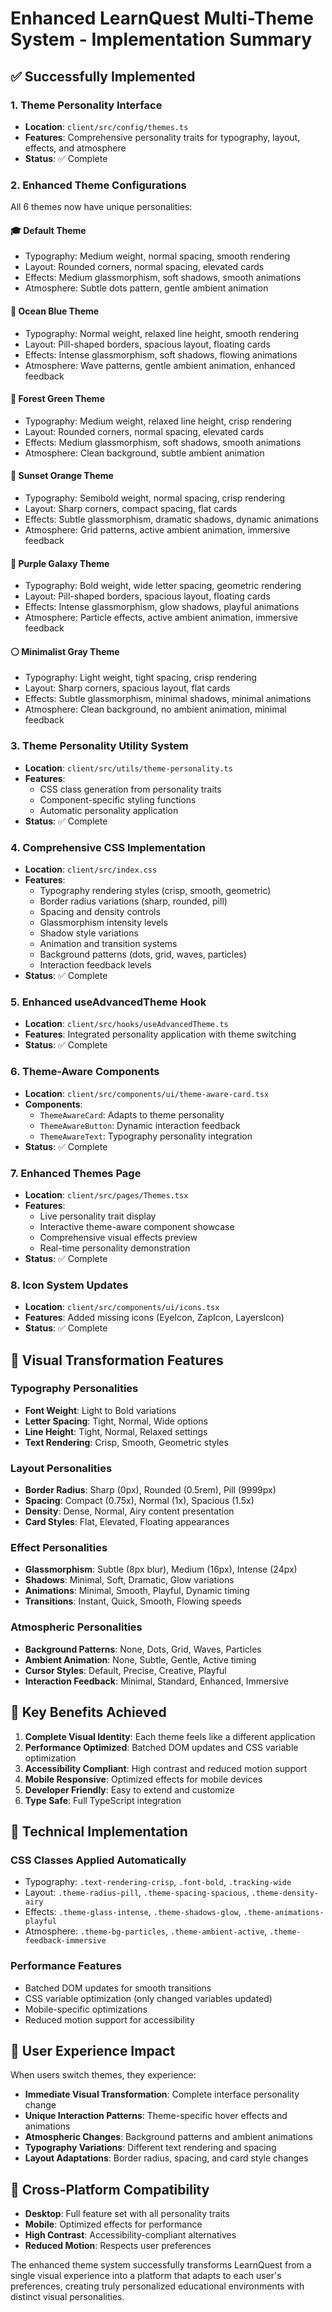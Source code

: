 # Enhanced LearnQuest Multi-Theme System - Implementation Summary

## ✅ Successfully Implemented

### 1. Theme Personality Interface
- **Location**: `client/src/config/themes.ts`
- **Features**: Comprehensive personality traits for typography, layout, effects, and atmosphere
- **Status**: ✅ Complete

### 2. Enhanced Theme Configurations
All 6 themes now have unique personalities:

#### 🎓 Default Theme
- Typography: Medium weight, normal spacing, smooth rendering
- Layout: Rounded corners, normal spacing, elevated cards
- Effects: Medium glassmorphism, soft shadows, smooth animations
- Atmosphere: Subtle dots pattern, gentle ambient animation

#### 🌊 Ocean Blue Theme  
- Typography: Normal weight, relaxed line height, smooth rendering
- Layout: Pill-shaped borders, spacious layout, floating cards
- Effects: Intense glassmorphism, soft shadows, flowing animations
- Atmosphere: Wave patterns, gentle ambient animation, enhanced feedback

#### 🌲 Forest Green Theme
- Typography: Medium weight, relaxed line height, crisp rendering
- Layout: Rounded corners, normal spacing, elevated cards
- Effects: Medium glassmorphism, soft shadows, smooth animations
- Atmosphere: Clean background, subtle ambient animation

#### 🌅 Sunset Orange Theme
- Typography: Semibold weight, normal spacing, crisp rendering
- Layout: Sharp corners, compact spacing, flat cards
- Effects: Subtle glassmorphism, dramatic shadows, dynamic animations
- Atmosphere: Grid patterns, active ambient animation, immersive feedback

#### 🌌 Purple Galaxy Theme
- Typography: Bold weight, wide letter spacing, geometric rendering
- Layout: Pill-shaped borders, spacious layout, floating cards
- Effects: Intense glassmorphism, glow shadows, playful animations
- Atmosphere: Particle effects, active ambient animation, immersive feedback

#### ⚪ Minimalist Gray Theme
- Typography: Light weight, tight spacing, crisp rendering
- Layout: Sharp corners, spacious layout, flat cards
- Effects: Subtle glassmorphism, minimal shadows, minimal animations
- Atmosphere: Clean background, no ambient animation, minimal feedback

### 3. Theme Personality Utility System
- **Location**: `client/src/utils/theme-personality.ts`
- **Features**: 
  - CSS class generation from personality traits
  - Component-specific styling functions
  - Automatic personality application
- **Status**: ✅ Complete

### 4. Comprehensive CSS Implementation
- **Location**: `client/src/index.css`
- **Features**:
  - Typography rendering styles (crisp, smooth, geometric)
  - Border radius variations (sharp, rounded, pill)
  - Spacing and density controls
  - Glassmorphism intensity levels
  - Shadow style variations
  - Animation and transition systems
  - Background patterns (dots, grid, waves, particles)
  - Interaction feedback levels
- **Status**: ✅ Complete

### 5. Enhanced useAdvancedTheme Hook
- **Location**: `client/src/hooks/useAdvancedTheme.ts`
- **Features**: Integrated personality application with theme switching
- **Status**: ✅ Complete

### 6. Theme-Aware Components
- **Location**: `client/src/components/ui/theme-aware-card.tsx`
- **Components**:
  - `ThemeAwareCard`: Adapts to theme personality
  - `ThemeAwareButton`: Dynamic interaction feedback
  - `ThemeAwareText`: Typography personality integration
- **Status**: ✅ Complete

### 7. Enhanced Themes Page
- **Location**: `client/src/pages/Themes.tsx`
- **Features**:
  - Live personality trait display
  - Interactive theme-aware component showcase
  - Comprehensive visual effects preview
  - Real-time personality demonstration
- **Status**: ✅ Complete

### 8. Icon System Updates
- **Location**: `client/src/components/ui/icons.tsx`
- **Features**: Added missing icons (EyeIcon, ZapIcon, LayersIcon)
- **Status**: ✅ Complete

## 🎨 Visual Transformation Features

### Typography Personalities
- **Font Weight**: Light to Bold variations
- **Letter Spacing**: Tight, Normal, Wide options
- **Line Height**: Tight, Normal, Relaxed settings
- **Text Rendering**: Crisp, Smooth, Geometric styles

### Layout Personalities
- **Border Radius**: Sharp (0px), Rounded (0.5rem), Pill (9999px)
- **Spacing**: Compact (0.75x), Normal (1x), Spacious (1.5x)
- **Density**: Dense, Normal, Airy content presentation
- **Card Styles**: Flat, Elevated, Floating appearances

### Effect Personalities
- **Glassmorphism**: Subtle (8px blur), Medium (16px), Intense (24px)
- **Shadows**: Minimal, Soft, Dramatic, Glow variations
- **Animations**: Minimal, Smooth, Playful, Dynamic timing
- **Transitions**: Instant, Quick, Smooth, Flowing speeds

### Atmospheric Personalities
- **Background Patterns**: None, Dots, Grid, Waves, Particles
- **Ambient Animation**: None, Subtle, Gentle, Active timing
- **Cursor Styles**: Default, Precise, Creative, Playful
- **Interaction Feedback**: Minimal, Standard, Enhanced, Immersive

## 🚀 Key Benefits Achieved

1. **Complete Visual Identity**: Each theme feels like a different application
2. **Performance Optimized**: Batched DOM updates and CSS variable optimization
3. **Accessibility Compliant**: High contrast and reduced motion support
4. **Mobile Responsive**: Optimized effects for mobile devices
5. **Developer Friendly**: Easy to extend and customize
6. **Type Safe**: Full TypeScript integration

## 🔧 Technical Implementation

### CSS Classes Applied Automatically
- Typography: `.text-rendering-crisp`, `.font-bold`, `.tracking-wide`
- Layout: `.theme-radius-pill`, `.theme-spacing-spacious`, `.theme-density-airy`
- Effects: `.theme-glass-intense`, `.theme-shadows-glow`, `.theme-animations-playful`
- Atmosphere: `.theme-bg-particles`, `.theme-ambient-active`, `.theme-feedback-immersive`

### Performance Features
- Batched DOM updates for smooth transitions
- CSS variable optimization (only changed variables updated)
- Mobile-specific optimizations
- Reduced motion support for accessibility

## 🎯 User Experience Impact

When users switch themes, they experience:
- **Immediate Visual Transformation**: Complete interface personality change
- **Unique Interaction Patterns**: Theme-specific hover effects and animations
- **Atmospheric Changes**: Background patterns and ambient animations
- **Typography Variations**: Different text rendering and spacing
- **Layout Adaptations**: Border radius, spacing, and card style changes

## 📱 Cross-Platform Compatibility

- **Desktop**: Full feature set with all personality traits
- **Mobile**: Optimized effects for performance
- **High Contrast**: Accessibility-compliant alternatives
- **Reduced Motion**: Respects user preferences

The enhanced theme system successfully transforms LearnQuest from a single visual experience into a platform that adapts to each user's preferences, creating truly personalized educational environments with distinct visual personalities.
